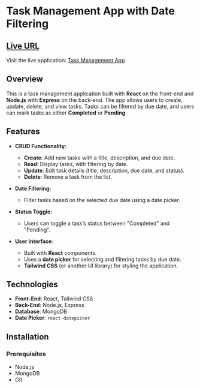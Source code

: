 # Task Management App with Date Filtering

## [Live URL](https://6347-2401-4900-8899-934d-b516-1c1a-982f-8650.ngrok-free.app/)

Visit the live application: [Task Management App](https://6347-2401-4900-8899-934d-b516-1c1a-982f-8650.ngrok-free.app/)

## Overview
This is a task management application built with **React** on the front-end and **Node.js** with **Express** on the back-end. The app allows users to create, update, delete, and view tasks. Tasks can be filtered by due date, and users can mark tasks as either **Completed** or **Pending**.

## Features

- **CRUD Functionality:**
  - **Create**: Add new tasks with a title, description, and due date.
  - **Read**: Display tasks, with filtering by date.
  - **Update**: Edit task details (title, description, due date, and status).
  - **Delete**: Remove a task from the list.

- **Date Filtering:**
  - Filter tasks based on the selected due date using a date picker.

- **Status Toggle:**
  - Users can toggle a task’s status between "Completed" and "Pending".

- **User Interface**:
  - Built with **React** components.
  - Uses a **date picker** for selecting and filtering tasks by due date.
  - **Tailwind CSS** (or another UI library) for styling the application.

## Technologies

- **Front-End**: React, Tailwind CSS
- **Back-End**: Node.js, Express
- **Database**: MongoDB 
- **Date Picker**: `react-datepicker`

## Installation

### Prerequisites
- Node.js
- MongoDB 
- Git

